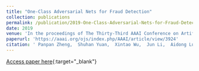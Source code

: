 ```yaml
---
title: "One-Class Adversarial Nets for Fraud Detection"
collection: publications
permalink: /publication/2019-One-Class-Adversarial-Nets-for-Fraud-Detection
date: 2019
venue: 'In the proceedings of The Thirty-Third AAAI Conference on Artificial Intelligence, AAAI 2019'
paperurl: 'https://aaai.org/ojs/index.php/AAAI/article/view/3924'
citation: ' Panpan Zheng,  Shuhan Yuan,  Xintao Wu,  Jun Li,  Aidong Lu, &quot;One-Class Adversarial Nets for Fraud Detection.&quot; In the proceedings of The Thirty-Third AAAI Conference on Artificial Intelligence, AAAI 2019, 2019.'
---
```

[Access paper here](https://aaai.org/ojs/index.php/AAAI/article/view/3924){:target="_blank"}
